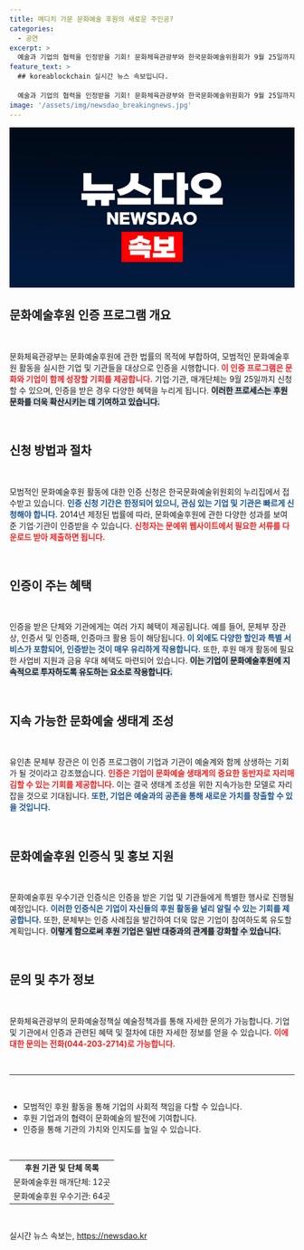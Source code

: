 ```yaml
---
title: 메디치 가문 문화예술 후원의 새로운 주인공?
categories:
  - 공연
excerpt: >
  예술과 기업의 협력을 인정받을 기회! 문화체육관광부와 한국문화예술위원회가 9월 25일까지 모범 문화예술후원 단체를 모집합니다. 인증받은 기관은 다양한 혜택을 통해 문화예술 생태계를 조성하는 주인공이 될 수 있습니다. 놓치지 마세요!
feature_text: >
  ## koreablockchain 실시간 뉴스 속보입니다.

  예술과 기업의 협력을 인정받을 기회! 문화체육관광부와 한국문화예술위원회가 9월 25일까지 모범 문화예술후원 단체를 모집합니다. 인증받은 기관은 다양한 혜택을 통해 문화예술 생태계를 조성하는 주인공이 될 수 있습니다. 놓치지 마세요!
image: '/assets/img/newsdao_breakingnews.jpg'
---
```


<p><img src="/assets/img/newsdao_breakingnews.jpg" alt="koreablockchain 속보" /></p>

<h2 data-ke-size="size26">문화예술후원 인증 프로그램 개요</h2>

<p data-ke-size="size16">&nbsp;</p>

<p>문화체육관광부는 문화예술후원에 관한 법률의 목적에 부합하여, 모범적인 문화예술후원 활동을 실시한 기업 및 기관들을 대상으로 인증을 시행합니다. <b><span style="color: #ee2323;">이 인증 프로그램은 문화와 기업이 함께 성장할 기회를 제공합니다.</span></b> 기업·기관, 매개단체는 9월 25일까지 신청할 수 있으며, 인증을 받은 경우 다양한 혜택을 누리게 됩니다. <b><span style="background-color: #21538527;">이러한 프로세스는 후원 문화를 더욱 확산시키는 데 기여하고 있습니다.</span></b></p>

<p data-ke-size="size16">&nbsp;</p>

<h2 data-ke-size="size26">신청 방법과 절차</h2>

<p data-ke-size="size16">&nbsp;</p>

<p>모범적인 문화예술후원 활동에 대한 인증 신청은 한국문화예술위원회의 누리집에서 접수받고 있습니다. <b><span style="color: #1a5490;">인증 신청 기간은 한정되어 있으니, 관심 있는 기업 및 기관은 빠르게 신청해야 합니다.</span></b> 2014년 제정된 법률에 따라, 문화예술후원에 관한 다양한 성과를 보여준 기업·기관이 인증받을 수 있습니다. <b><span style="color: #ee2323;">신청자는 문예위 웹사이트에서 필요한 서류를 다운로드 받아 제출하면 됩니다.</span></b></p>

<p data-ke-size="size16">&nbsp;</p>

<h2 data-ke-size="size26">인증이 주는 혜택</h2>

<p data-ke-size="size16">&nbsp;</p>

<p>인증을 받은 단체와 기관에게는 여러 가지 혜택이 제공됩니다. 예를 들어, 문체부 장관상, 인증서 및 인증패, 인증마크 활용 등이 해당됩니다. <b><span style="color: #1a5490;">이 외에도 다양한 할인과 특별 서비스가 포함되어, 인증받는 것이 매우 유리하게 작용합니다.</span></b> 또한, 후원 매개 활동에 필요한 사업비 지원과 금융 우대 혜택도 마련되어 있습니다. <b><span style="background-color: #21538527;">이는 기업이 문화예술후원에 지속적으로 투자하도록 유도하는 요소로 작용합니다.</span></b></p>

<p data-ke-size="size16">&nbsp;</p>

<h2 data-ke-size="size26">지속 가능한 문화예술 생태계 조성</h2>

<p data-ke-size="size16">&nbsp;</p>

<p>유인촌 문체부 장관은 이 인증 프로그램이 기업과 기관이 예술계와 함께 상생하는 기회가 될 것이라고 강조했습니다. <b><span style="color: #ee2323;">인증은 기업이 문화예술 생태계의 중요한 동반자로 자리매김할 수 있는 기회를 제공합니다.</span></b> 이는 결국 생태계 조성을 위한 지속가능한 모델로 자리잡을 것으로 기대됩니다. <b><span style="color: #1a5490;">또한, 기업은 예술과의 공존을 통해 새로운 가치를 창출할 수 있을 것입니다.</span></b></p>

<p data-ke-size="size16">&nbsp;</p>

<h2 data-ke-size="size26">문화예술후원 인증식 및 홍보 지원</h2>

<p data-ke-size="size16">&nbsp;</p>

<p>문화예술후원 우수기관 인증식은 인증을 받은 기업 및 기관들에게 특별한 행사로 진행될 예정입니다. <b><span style="color: #1a5490;">이러한 인증식은 기업이 자신들의 후원 활동을 널리 알릴 수 있는 기회를 제공합니다.</span></b> 또한, 문체부는 인증 사례집을 발간하여 더욱 많은 기업이 참여하도록 유도할 계획입니다. <b><span style="background-color: #21538527;">이렇게 함으로써 후원 기업은 일반 대중과의 관계를 강화할 수 있습니다.</span></b></p>

<p data-ke-size="size16">&nbsp;</p>

<h2 data-ke-size="size26">문의 및 추가 정보</h2>

<p data-ke-size="size16">&nbsp;</p>

<p>문화체육관광부의 문화예술정책실 예술정책과를 통해 자세한 문의가 가능합니다. 기업 및 기관에서 인증과 관련된 혜택 및 절차에 대한 자세한 정보를 얻을 수 있습니다. <b><span style="color: #ee2323;">이에 대한 문의는 전화(044-203-2714)로 가능합니다.</span></b> </p>

<p data-ke-size="size16">&nbsp;</p>

<hr>

<p data-ke-size="size16">&nbsp;</p>

<ul>
  <li>모범적인 후원 활동을 통해 기업의 사회적 책임을 다할 수 있습니다.</li>
  <li>후원 기업과의 협력이 문화예술의 발전에 기여합니다.</li>
  <li>인증을 통해 기관의 가치와 인지도를 높일 수 있습니다.</li>
</ul>

<p data-ke-size="size16">&nbsp;</p>

<table style="width: 100%;">
  <tr>
    <td style="text-align: center; height: 17px;"><b>후원 기관 및 단체 목록</b></td>
  </tr>
  <tr>
    <td>문화예술후원 매개단체: 12곳</td>
  </tr>
  <tr>
    <td>문화예술후원 우수기관: 64곳</td>
  </tr>
</table>

<p data-ke-size="size16">&nbsp;</p>
실시간 뉴스 속보는, <a href="https://newsdao.kr" rel="dofollow">https://newsdao.kr</a>


